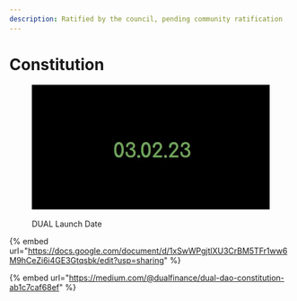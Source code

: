 ```yaml
---
description: Ratified by the council, pending community ratification
---
```


# Constitution

<figure><img src="../../.gitbook/assets/image (3).png" alt=""><figcaption><p>DUAL Launch Date</p></figcaption></figure>

{% embed url="https://docs.google.com/document/d/1xSwWPgjtlXU3CrBM5TFr1ww6M9hCeZi6i4GE3Gtqsbk/edit?usp=sharing" %}

{% embed url="https://medium.com/@dualfinance/dual-dao-constitution-ab1c7caf68ef" %}
